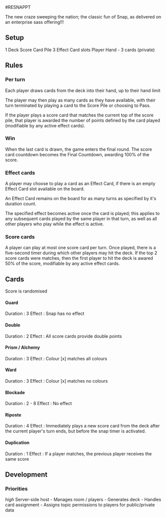 #RESNAPPT

The new craze sweeping the nation; the classic fun of Snap, as delivered on an enterprise sass offering!!!


## Setup

1 Deck
Score Card Pile
3 Effect Card slots 
Player Hand - 3 cards (private)

## Rules
### Per turn
Each player draws cards from the deck into their hand, up to their hand limit

The player may then play as many cards as they have available, with their turn terminated by playing a card to the 
Score Pile or choosing to Pass.

If the player plays a score card that matches the current top of the score pile, that player is awarded the number of
points defined by the card played (modifiable by any active effect cards).

### Win
When the last card is drawn, the game enters the final round. The score card countdown becomes the Final Countdown,
awarding 100% of the score.

### Effect cards
A player may choose to play a card as an Effect Card, if there is an empty Effect Card slot available on the board.

An Effect Card remains on the board for as many turns as specified by it's duration count.

The specified effect becomes active once the card is played; this applies to any subsequent cards played by the same 
player in that turn, as well as all other players who play while the effect is active.

### Score cards
A player can play at most one score card per turn. Once played, there is a five-second timer during which other players
may hit the deck. If the top 2 score cards were matches, then the first player to hit the deck is awared 50% of the score,
modifiable by any active effect cards.



## Cards
Score is randomised

#### Guard 
Duration : 3
Effect : Snap has no effect

#### Double
Duration : 2
Effect : All score cards provide double points

#### Prism / Alchemy
Duration : 3
Effect : Colour [x] matches all colours

#### Ward
Duration : 3
Effect : Colour [x] matches no colours

#### Blockade 
Duration : 2 - 8
Effect : No effect

#### Riposte 
Duration : 4 
Effect : Immediately plays a new score card from the deck after the current player's turn ends, but before the snap
timer is activated.

#### Duplication 
Duration : 1
Effect : If a player matches, the previous player receives the same score




## Development

### Priorities

*high* Server-side host
    - Manages room / players
    - Generates deck
    - Handles card assignment
    - Assigns topic permissions to players for public/private data

